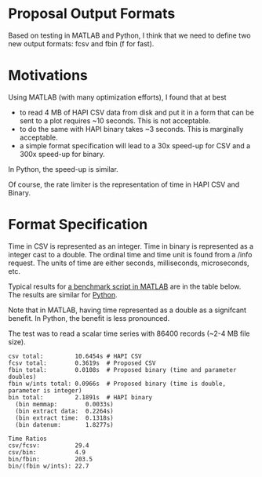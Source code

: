 # Proposal Output Formats

Based on testing in MATLAB and Python, I think that we need to define two new output formats: fcsv and fbin (f for fast).

# Motivations

Using MATLAB (with many optimization efforts), I found that at best
* to read 4 MB of HAPI CSV data from disk and put it in a form that can be sent to a plot requires ~10 seconds.  This is not acceptable.
* to do the same with HAPI binary takes ~3 seconds.  This is marginally acceptable.
* a simple format specification will lead to a 30x speed-up for CSV and a 300x speed-up for binary.

In Python, the speed-up is similar.

Of course, the rate limiter is the representation of time in HAPI CSV and Binary.

# Format Specification

Time in CSV is represented as an integer.  Time in binary is represented as a integer cast to a double. The ordinal time and time unit is found from a /info request.  The units of time are either seconds, milliseconds, microseconds, etc.

Typical results for [a benchmark script in MATLAB](https://github.com/hapi-server/matlab-client/blob/master/binary_compare.m) are in the table below. The results are similar for [Python](https://github.com/hapi-server/python-client/blob/master/binary_compare.md).

Note that in MATLAB, having time represented as a double as a signifcant benefit.  In Python, the benefit is less pronounced.

The test was to read a scalar time series with 86400 records (~2-4 MB file size).  
```
csv total:         10.6454s	# HAPI CSV
fcsv total:        0.3619s	# Proposed CSV
fbin total:        0.0108s	# Proposed binary (time and parameter doubles)
fbin w/ints total: 0.0966s	# Proposed binary (time is double, parameter is integer)
bin total:         2.1891s	# HAPI binary
  (bin memmap:        0.0033s)
  (bin extract data:  0.2264s)
  (bin extract time:  0.1318s)
  (bin datenum:       1.8277s)

Time Ratios
csv/fcsv:          29.4
csv/bin:           4.9
bin/fbin:          203.5
bin/(fbin w/ints): 22.7
```
